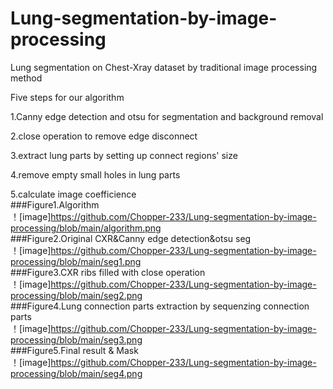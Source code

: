 # Lung-segmentation-by-image-processing 
Lung segmentation on Chest-Xray dataset by traditional image processing method

Five steps for our algorithm

1.Canny edge detection and otsu for segmentation and background removal

2.close operation to remove edge disconnect

3.extract lung parts by setting up connect regions' size

4.remove empty small holes in lung parts

5.calculate image coefficience  
###Figure1.Algorithm  
！[image]https://github.com/Chopper-233/Lung-segmentation-by-image-processing/blob/main/algorithm.png  
###Figure2.Original CXR&Canny edge detection&otsu seg  
！[image]https://github.com/Chopper-233/Lung-segmentation-by-image-processing/blob/main/seg1.png  
###Figure3.CXR ribs filled with close operation  
！[image]https://github.com/Chopper-233/Lung-segmentation-by-image-processing/blob/main/seg2.png  
###Figure4.Lung connection parts extraction by sequenzing connection parts  
！[image]https://github.com/Chopper-233/Lung-segmentation-by-image-processing/blob/main/seg3.png  
###Figure5.Final result & Mask  
！[image]https://github.com/Chopper-233/Lung-segmentation-by-image-processing/blob/main/seg4.png
